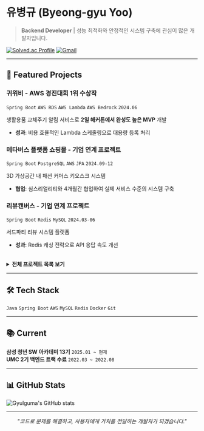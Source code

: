 # 유병규 (Byeong-gyu Yoo)
> **Backend Developer** | 성능 최적화와 안정적인 시스템 구축에 관심이 많은 개발자입니다.

[![Solved.ac Profile](http://mazassumnida.wtf/api/v2/generate_badge?boj=ybg6539)](https://solved.ac/ybg6539/) 
[![Gmail](https://img.shields.io/badge/-ybg6539@gmail.com-D14836?style=flat-square&logo=gmail&logoColor=white)](mailto:ybg6539@gmail.com)
<!--[![Blog](https://img.shields.io/badge/-Tech%20Blog-20C997?style=flat-square&logo=velog&logoColor=white)](https://velog.io/@sean2337)-->


---

## 🚀 Featured Projects

### **귀위비** - AWS 경진대회 1위 수상작
`Spring Boot` `AWS RDS` `AWS Lambda` `AWS Bedrock` `2024.06`

생활용품 교체주기 알림 서비스로 **2일 해커톤에서 완성도 높은 MVP** 개발
- **성과**: 비용 효율적인 Lambda 스케줄링으로 대용량 등록 처리

### **메타버스 플랫폼 쇼핑몰** - 기업 연계 프로젝트
`Spring Boot` `PostgreSQL` `AWS` `JPA` `2024.09-12`

3D 가상공간 내 패션 커머스 키오스크 시스템
- **협업**: 심스리얼리티와 4개월간 협업하여 실제 서비스 수준의 시스템 구축

### **리뷰캔버스** - 기업 연계 프로젝트  
`Spring Boot` `Redis` `MySQL` `2024.03-06`

서드파티 리뷰 시스템 플랫폼
- **성과**: Redis 캐싱 전략으로 API 응답 속도 개선

<br>

<details>
<summary><b>전체 프로젝트 목록 보기</b></summary>

| 프로젝트 | 설명 | 기간 | 역할 | 기술스택 | 링크 |
|---------|------|------|------|----------|------|
| **메타버스 쇼핑몰** | 3D 가상 패션 서비스 | 2024.09-12 | BE, QA | Spring Boot, PostgreSQL | [GitHub](https://github.com/MJU-TeamProject2/MJU-BE) |
| **Busan.zip** | 부산 관광/정착 서비스 | 2024.10 | BE, Infra | Spring Boot, Docker | [GitHub](https://github.com/orgs/dive-2024-busanzip/repositories) |
| **INFO.M** | 학교 정보 알리미 | 2024.07-08 | BE, Infra | AWS Lambda, Python | Private |
| **귀위비** | 생활용품 알림 서비스 | 2024.06 | BE, Infra | Spring Boot, AWS Lambda | Private |
| **리뷰캔버스** | 서드파티 리뷰 시스템 | 2024.03-06 | BE | Spring Boot, Redis | [GitHub](https://github.com/review-canvas/review-canvas-back) |
| **AMS** | 학원 성적 관리 시스템 | 2023.03-07 | Full Stack | Spring Boot, Thymeleaf | [GitHub](https://github.com/Gyulguma/AMS) |
| **GetIT** | 전자기기 추천 서비스 | 2022.03-08 | BE | Spring Boot | [GitHub](https://github.com/UMC-GetIT/GetIT-server) |

</details>

---

## 🛠 Tech Stack

`Java` `Spring Boot` `AWS` `MySQL` `Redis` `Docker` `Git`

---

## 📚 Current

**삼성 청년 SW 아카데미 13기** `2025.01 ~ 현재`  
**UMC 2기 백엔드 트랙 수료** `2022.03 ~ 2022.08`

---

## 📊 GitHub Stats

![Gyulguma's GitHub stats](https://github-readme-stats.vercel.app/api?username=Gyulguma&show_icons=true&theme=solarized-light&rank_icon=github)

---

<div align="center">

*"코드로 문제를 해결하고, 사용자에게 가치를 전달하는 개발자가 되겠습니다."*

</div>
